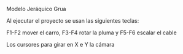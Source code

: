 Modelo Jeráquico Grua

Al ejecutar el proyecto se usan las siguientes teclas: 

F1-F2 mover el carro, F3-F4 rotar la pluma y F5-F6 escalar el cable

Los cursores para girar en X e Y la cámara
